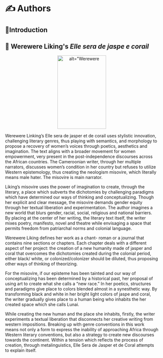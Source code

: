 # :writing_hand: Authors

## :open_book:Introduction


## :orange_book: Werewere Liking's *Elle sera de jaspe e corail*

<p align="center"> 
<img src="http://www.postcolonialweb.org/images/liking/7.jpg" alt=alt="Werewere Liking" width="160" height="240"  />   
</p>


Werewere Linking’s Elle sera de jasper et de corail uses stylistic innovation, challenging literary genres, thus playing with semantics, and morphology to propose a recovery of women’s voices through poetics, aesthetics and imagination. The text aligns with a broader movement for women empowerment, very present in the post-independence discourses across the African countries. The Cameroonian writer, through her multiple narrators, discusses women’s condition in her country but refuses to utilize Western epistemology, thus creating the neologism misovire, which literally means male hater. The misovire is main narrator. 


 Liking’s misovire uses the power of imagination to create, through the literary, a place which subverts the dichotomies by challenging paradigms which have determined our ways of thinking and conceptualizing. Though her explicit and clear message, the misovire demands gender equity through her textual liberation and experimentation. The author imagines a new world that blurs gender, racial, social, religious and national barriers. By placing at the center of her writing, the literary text itself, the writer mixes poetry, manifesto, novel and theatre while envisaging a space that permits freedom from patriarchal norms and colonial language. 
 
 
Werewere Liking defines her work as a chant- roman or a journal that contains nine sections or chapters. Each chapter deals with a different aspect of her project: the creation of a new humanity made of jasper and coral that overcomes the dichotomies created during the colonial period, either black/ white, or colonized/colonizer should be diluted, thus proposing other ways of thinking of theorizing. 


For the misovire, if our episteme has been tainted and our way of conceptualizing has been determined by a historical past, her proposal of using art to create what she calls a “new race.” In her poetics, structures and paradigms give place to colors blended almost in a synesthetic way. By transforming black and white in her bright light colors of jaspe and coral, the writer gradually gives place to a human being who inhabits the her created space which she calls Lunai.


While creating the new human and the place she inhabits, firstly, the writer experiments a textual liberation that disconnects her creative writing from western impositions. Breaking up with genre conventions in this work means not only a form to express the inability of approaching Africa through Western literary conventions, but also a strategy to create new discourses towards the continent. Within a tension which reflects the process of creation, through metalinguistics, Elle Sera de Jasper et de Coral attempts to explain itself.
